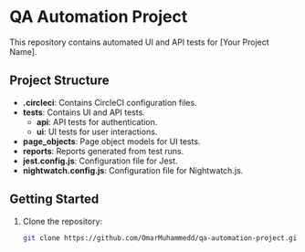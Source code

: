 # QA Automation Project

This repository contains automated UI and API tests for [Your Project Name].

## Project Structure

- **.circleci**: Contains CircleCI configuration files.
- **tests**: Contains UI and API tests.
  - **api**: API tests for authentication.
  - **ui**: UI tests for user interactions.
- **page_objects**: Page object models for UI tests.
- **reports**: Reports generated from test runs.
- **jest.config.js**: Configuration file for Jest.
- **nightwatch.config.js**: Configuration file for Nightwatch.js.

## Getting Started

1. Clone the repository:
   ```bash
   git clone https://github.com/OmarMuhammedd/qa-automation-project.git
